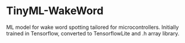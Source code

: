 # TinyML-WakeWord
ML model for wake word spotting tailored for microcontrollers. Initially trained in Tensorflow, converted to TensorflowLite and .h array library. 
